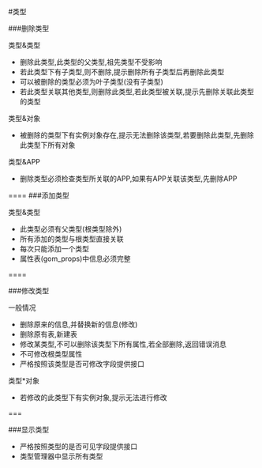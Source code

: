 

#类型

###删除类型




类型&类型

* 删除此类型,此类型的父类型,祖先类型不受影响
* 若此类型下有子类型,则不删除,提示删除所有子类型后再删除此类型
* 可以被删除的类型必须为叶子类型(没有子类型)
* 若此类型关联其他类型,则删除此类型,若此类型被关联,提示先删除关联此类型的类型





类型&对象

* 被删除的类型下有实例对象存在,提示无法删除该类型,若要删除此类型,先删除此类型下所有对象 





类型&APP

* 删除类型必须检查类型所关联的APP,如果有APP关联该类型,先删除APP

====
###添加类型

类型&类型

* 此类型必须有父类型(根类型除外)
* 所有添加的类型与根类型直接关联
* 每次只能添加一个类型
* 属性表(gom_props)中信息必须完整


====

###修改类型


一般情况

* 删除原来的信息,并替换新的信息(修改)
* 删除原有表,新建表
* 修改某类型,不可以删除该类型下所有属性,若全部删除,返回错误消息
* 不可修改根类型属性
* 严格按照该类型是否可修改字段提供接口

类型*对象

* 若修改的此类型下有实例对象,提示无法进行修改

===

###显示类型

* 严格按照类型的是否可见字段提供接口
* 类型管理器中显示所有类型

